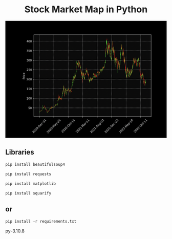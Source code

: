 <div align="center">

# Stock Market Map in Python

</div> 

<img src="src/all.png">

## Libraries

```
pip install beautifulsoup4
```

```
pip install requests
```

```
pip install matplotlib
```

```
pip install squarify
```

## or

```
pip install -r requirements.txt
```

py-3.10.8
